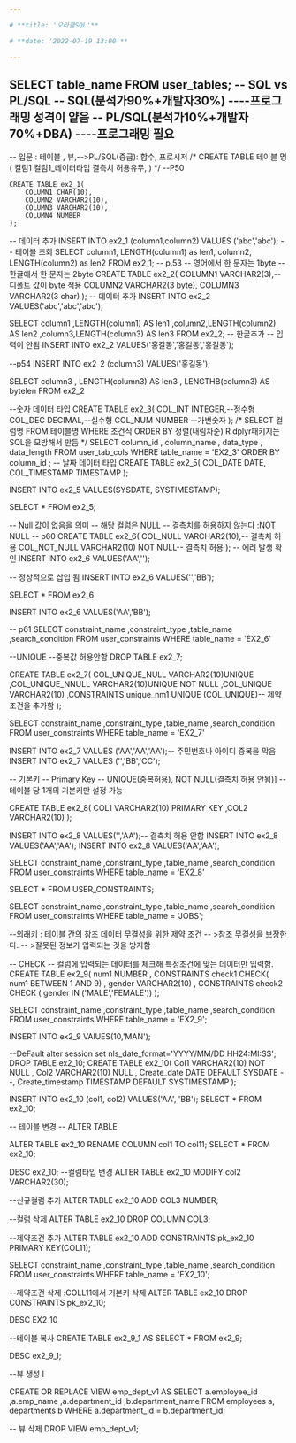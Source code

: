```yaml
---

# **title: '오라클SQL'**

# **date: '2022-07-19 13:00'**

---
```


SELECT table_name FROM user_tables;
-- SQL vs PL/SQL
-- SQL(분석가90%+개발자30%)
----프로그래밍 성격이 얕음
-- PL/SQL(분석가10%+개발자70%+DBA)
----프로그래밍 필요
--
-- 입문 : 테이블 , 뷰,-->PL/SQL(중급): 함수, 프로시저
/*
CREATE TABLE 테이블 명(
         컬럼1 컬럼1_데이터타입 결측치 허용유무,
           )
*/
--P50
```
CREATE TABLE ex2_1(
    COLUMN1 CHAR(10),
    COLUMN2 VARCHAR2(10),
    COLUMN3 VARCHAR2(10),
    COLUMN4 NUMBER
);
```

-- 데이터 추가
INSERT INTO ex2_1 (column1,column2) VALUES ('abc','abc');
-- 테이블 조회
SELECT column1, LENGTH(column1) as len1,
       column2, LENGTH(column2) as len2
FROM ex2_1;
-- p.53
-- 영어에서 한 문자는 1byte
-- 한글에서 한 문자는 2byte
CREATE TABLE ex2_2(
    COLUMN1 VARCHAR2(3),-- 디폴트 값이 byte 적용
    COLUMN2 VARCHAR2(3 byte),
    COLUMN3 VARCHAR2(3 char)
);
-- 데이터 추가
INSERT INTO ex2_2 VALUES('abc','abc','abc');

SELECT column1
      ,LENGTH(column1) AS len1
      ,column2,LENGTH(column2) AS len2
      ,column3,LENGTH(column3) AS len3
  FROM ex2_2;
-- 한글추가
-- 입력이 안됨
INSERT INTO ex2_2 VALUES('홍길동','홍길동','홍길동');

--p54
INSERT INTO ex2_2 (column3) VALUES('홍길동');

SELECT column3
    , LENGTH(column3) AS len3
    , LENGTHB(column3) AS bytelen
 FROM ex2_2
 
 --숫자 데이터 타입
 CREATE TABLE ex2_3(
    COL_INT INTEGER,--정수형
    COL_DEC DECIMAL,--실수형
    COL_NUM NUMBER --가변숫자
    );
/*
SELECT 컬럼명
FROM 테이블명
WHERE 조건식
ORDER BY 정렬(내림차순)
R dplyr패키지는 SQL을 모방해서 만듬
*/
SELECT column_id
    , column_name
    , data_type
    , data_length
FROM user_tab_cols
WHERE table_name = 'EX2_3'
ORDER BY column_id ;
-- 날짜 데이터 타입
CREATE TABLE ex2_5(
    COL_DATE  DATE,
    COL_TIMESTAMP TIMESTAMP
);

INSERT INTO ex2_5 VALUES(SYSDATE, SYSTIMESTAMP);

SELECT *
 FROM ex2_5;

-- Null 값이 없음을 의미
-- 해당 컬럼은 NULL
-- 결측치를 허용하지 않는다 :NOT NULL
-- p60
CREATE TABLE ex2_6(
    COL_NULL     VARCHAR2(10),-- 결측치 허용
    COL_NOT_NULL     VARCHAR2(10) NOT NULL-- 결측치 허용
);
-- 에러 발생 확인
INSERT INTO ex2_6 VALUES('AA','');

-- 정상적으로 삽입 됨
INSERT INTO ex2_6 VALUES('','BB');

SELECT * FROM ex2_6

INSERT INTO ex2_6 VALUES('AA','BB');

-- p61
SELECT constraint_name
        ,constraint_type
        ,table_name
        ,search_condition
FROM user_constraints
WHERE table_name = 'EX2_6'

--UNIQUE
--중복값 허용안함
DROP TABLE ex2_7;

CREATE TABLE ex2_7(
    COL_UNIQUE_NULL     VARCHAR2(10)UNIQUE
    ,COL_UNIQUE_NNULL   VARCHAR2(10)UNIQUE NOT NULL
    ,COL_UNIQUE         VARCHAR2(10)
    ,CONSTRAINTS unique_nm1 UNIQUE (COL_UNIQUE)-- 제약조건을 추가함
);    

SELECT constraint_name
        ,constraint_type
        ,table_name
        ,search_condition
FROM user_constraints
WHERE table_name = 'EX2_7'

INSERT INTO ex2_7 VALUES ('AA','AA','AA');-- 주민번호나 아이디 중복을 막음
INSERT INTO ex2_7 VALUES ('','BB','CC');

-- 기본키
-- Primary Key
-- UNIQUE(중복허용), NOT NULL(결측치 허용 안됨)]
-- 테이블 당 1개의 기본키만 설정 가능

CREATE TABLE ex2_8(
    COL1 VARCHAR2(10) PRIMARY KEY
    ,COL2 VARCHAR2(10)
);

INSERT INTO ex2_8 VALUES('','AA');-- 결측치 허용 안함
INSERT INTO ex2_8 VALUES('AA','AA');
INSERT INTO ex2_8 VALUES('AA','AA');

SELECT constraint_name
        ,constraint_type
        ,table_name
        ,search_condition
FROM user_constraints
WHERE table_name = 'EX2_8'

SELECT * FROM USER_CONSTRAINTS;

SELECT constraint_name
        ,constraint_type
        ,table_name
        ,search_condition
FROM user_constraints
WHERE table_name = 'JOBS';

--외래키 : 테이블 간의 참조 데이터 무결성을 위한 제약 조건
-- >참조 무결성을 보장한다.
-- >잘못된 정보가 입력되는 것을 방지함

-- CHECK
-- 컬럼에 입력되는 데이터를 체크해 특정조건에 맞는 데이터만 입력함.
CREATE TABLE ex2_9(
      num1            NUMBER
    , CONSTRAINTS check1 CHECK( num1 BETWEEN 1 AND 9)
    , gender        VARCHAR2(10)
    , CONSTRAINTS check2 CHECK ( gender  IN ('MALE','FEMALE'))
);    

SELECT constraint_name
        ,constraint_type
        ,table_name
        ,search_condition
FROM user_constraints
WHERE table_name = 'EX2_9';

INSERT INTO ex2_9 VAlUES(10,'MAN');

--DeFault
alter session set nls_date_format='YYYY/MM/DD HH24:MI:SS';
DROP TABLE ex2_10;
CREATE TABLE ex2_10(
    Col1   VARCHAR2(10) NOT NULL
    , Col2 VARCHAR2(10) NULL
    , Create_date DATE DEFAULT SYSDATE
    --, Create_timestamp TIMESTAMP DEFAULT SYSTIMESTAMP
);

INSERT INTO ex2_10 (col1, col2) VALUES('AA', 'BB');
SELECT * FROM ex2_10;

-- 테이블 변경
-- ALTER TABLE

ALTER TABLE ex2_10 RENAME COLUMN col1 TO col11;
SELECT * FROM ex2_10;

DESC ex2_10;
--컬럼타입 변경
ALTER TABLE ex2_10 MODIFY col2 VARCHAR2(30);

--신규컬럼 추가
ALTER TABLE ex2_10 ADD COL3 NUMBER;

--컬럼 삭제
ALTER TABLE ex2_10 DROP COLUMN COL3;

--제약조건 추가
ALTER TABLE ex2_10 ADD CONSTRAINTS pk_ex2_10 PRIMARY KEY(COL11);

SELECT constraint_name
        ,constraint_type
        ,table_name
        ,search_condition
FROM user_constraints
WHERE table_name = 'EX2_10';

--제약조건 삭제 :COLL11에서 기본키 삭제
ALTER TABLE ex2_10 DROP CONSTRAINTS pk_ex2_10;

DESC EX2_10

--테이블 복사
CREATE TABLE ex2_9_1 AS
SELECT * FROM ex2_9;

DESC ex2_9_1;

--뷰 생성
l

CREATE OR REPLACE VIEW emp_dept_v1 AS
SELECT a.employee_id
        ,a.emp_name
        ,a.department_id
        ,b.department_name
FROM employees a,
     departments b
WHERE a.department_id = b.department_id;     

-- 뷰 삭제
DROP VIEW emp_dept_v1;